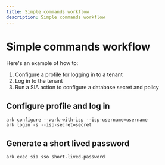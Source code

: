 ```yaml
---
title: Simple commands workflow
description: Simple commands workflow
---
```


# Simple commands workflow

Here's an example of how to:

1. Configure a profile for logging in to a tenant
1. Log in to the tenant
1. Run a SIA action to configure a database secret and policy


## Configure profile and log in
```shell
ark configure --work-with-isp --isp-username=username
ark login -s --isp-secret=secret
```

## Generate a short lived password
```shell
ark exec sia sso short-lived-password
```
